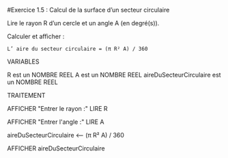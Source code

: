 #Exercice 1.5 : Calcul de la surface d’un secteur circulaire

Lire le rayon R d’un cercle et un angle A (en degré(s)).

Calculer et afficher :

    L’ aire du secteur circulaire = (π R² A) / 360
    
VARIABLES

R est un NOMBRE REEL
A est un NOMBRE REEL
aireDuSecteurCirculaire est un NOMBRE REEL

TRAITEMENT

AFFICHER "Entrer le rayon :"
LIRE R

AFFICHER "Entrer l'angle :"
LIRE A

aireDuSecteurCirculaire <-- (π R² A) / 360

AFFICHER aireDuSecteurCirculaire
